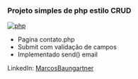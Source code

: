 ### Projeto simples de php estilo CRUD

[![php](https://brasilwork.com.br/wp-content/uploads/2015/06/php-logo.png)](http://www.php.net)

- Pagina contato.php
- Submit com validação de campos
- Implementado send() email

LinkedIn: [MarcosBaungartner](https://www.linkedin.com/in/marcos-baungartner-242a3151/)
